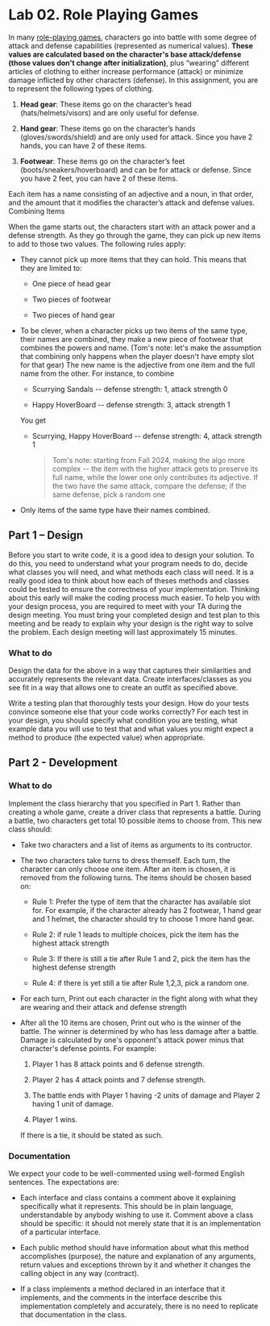 # Lab 02. Role Playing Games

In many [role-playing games](https://en.wikipedia.org/wiki/Role-playing_game), characters go into battle with some degree of attack and defense capabilities (represented as numerical values). **These values are calculated based on the character's base attack/defense (those values don't change after initialization)**, plus “wearing” different articles of clothing to either increase performance (attack) or minimize damage inflicted by other characters (defense). In this assignment, you are to represent the following types of clothing.

1. **Head gear**: These items go on the character’s head (hats/helmets/visors) and are only useful for defense.

2. **Hand gear**: These items go on the character’s hands (gloves/swords/shield) and are only used for attack. Since you have 2 hands, you can have 2 of these items.

3. **Footwear**: These items go on the character’s feet (boots/sneakers/hoverboard) and can be for attack or defense. Since you have 2 feet, you can have 2 of these items.

Each item has a name consisting of an adjective and a noun, in that order, and the amount that it modifies the character’s attack and defense values.
Combining Items

When the game starts out, the characters start with an attack power and a defense strength. As they go through the game, they can pick up new items to add to those two values. The following rules apply:

- They cannot pick up more items that they can hold. This means that they are limited to:

  - One piece of head gear

  - Two pieces of footwear

  - Two pieces of hand gear

- To be clever, when a character picks up two items of the same type, their names are combined, they make a new piece of footwear that combines the powers and name. (Tom's note: let's make the assumption that combining only happens when the player doesn't have empty slot for that gear) The new name is the adjective from one item and the full name from the other. For instance, to combine

  - Scurrying Sandals -- defense strength: 1, attack strength 0

  - Happy HoverBoard -- defense strength: 3, attack strength 1

  You get

  - Scurrying, Happy HoverBoard -- defense strength: 4, attack strength 1

    > Tom's note:
    > starting from Fall 2024, making the algo more complex -- the item with the higher attack gets to preserve its full name, while the lower one only contributes its adjective. If the two have the same attack, compare the defense; if the same defense, pick a random one

- Only items of the same type have their names combined.

## Part 1 – Design

Before you start to write code, it is a good idea to design your solution. To do this, you need to understand what your program needs to do, decide what classes you will need, and what methods each class will need. It is a really good idea to think about how each of theses methods and classes could be tested to ensure the correctness of your implementation. Thinking about this early will make the coding process much easier. To help you with your design process, you are required to meet with your TA during the design meeting. You must bring your completed design and test plan to this meeting and be ready to explain why your design is the right way to solve the problem. Each design meeting will last approximately 15 minutes.

### What to do

Design the data for the above in a way that captures their similarities and accurately represents the relevant data. Create interfaces/classes as you see fit in a way that allows one to create an outfit as specified above.

Write a testing plan that thoroughly tests your design. How do your tests convince someone else that your code works correctly? For each test in your design, you should specify what condition you are testing, what example data you will use to test that and what values you might expect a method to produce (the expected value) when appropriate.

## Part 2 - Development

### What to do

Implement the class hierarchy that you specified in Part 1. Rather than creating a whole game, create a driver class that represents a battle. During a battle, two characters get total 10 possible items to choose from. This new class should:

- Take two characters and a list of items as arguments to its contructor.

- The two characters take turns to dress themself. Each turn, the character can only choose one item. After an item is chosen, it is removed from the following turns. The items should be chosen based on:

  - Rule 1: Prefer the type of item that the character has available slot for. For example, if the character already has 2 footwear, 1 hand gear and 1 helmet, the character should try to choose 1 more hand gear.

  - Rule 2: if rule 1 leads to multiple choices, pick the item has the highest attack strength

  - Rule 3: If there is still a tie after Rule 1 and 2, pick the item has the highest defense strength
  - Rule 4: if there is yet still a tie after Rule 1,2,3, pick a random one.

- For each turn, Print out each character in the fight along with what they are wearing and their attack and defense strength

- After all the 10 items are chosen, Print out who is the winner of the battle. The winner is determined by who has less damage after a battle. Damage is calculated by one's opponent's attack power minus that character's defense points. For example:

  1. Player 1 has 8 attack points and 6 defense strength.

  2. Player 2 has 4 attack points and 7 defense strength.

  3. The battle ends with Player 1 having -2 units of damage and Player 2 having 1 unit of damage.

  4. Player 1 wins.

  If there is a tie, it should be stated as such.

### Documentation

We expect your code to be well-commented using well-formed English sentences. The expectations are:

- Each interface and class contains a comment above it explaining specifically what it represents. This should be in plain language, understandable by anybody wishing to use it. Comment above a class should be specific: it should not merely state that it is an implementation of a particular interface.

- Each public method should have information about what this method accomplishes (purpose), the nature and explanation of any arguments, return values and exceptions thrown by it and whether it changes the calling object in any way (contract).

- If a class implements a method declared in an interface that it implements, and the comments in the interface describe this implementation completely and accurately, there is no need to replicate that documentation in the class.

